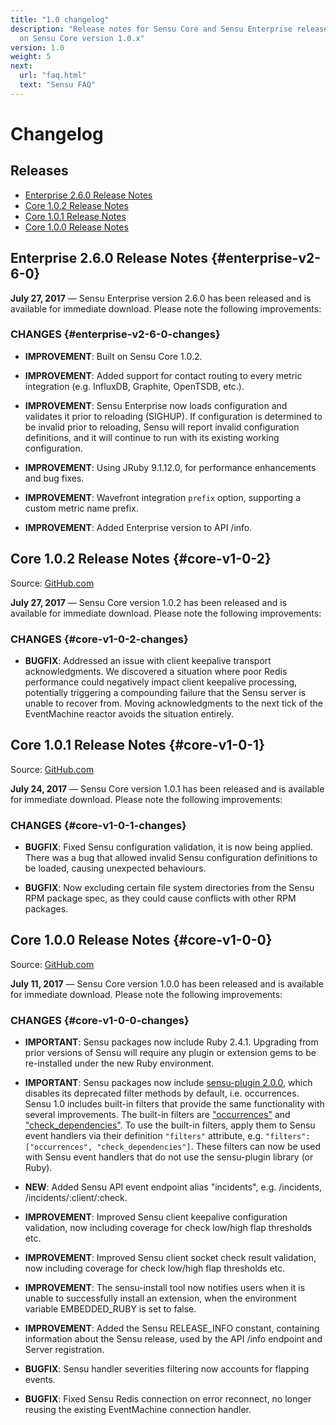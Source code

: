 ```yaml
---
title: "1.0 changelog"
description: "Release notes for Sensu Core and Sensu Enterprise releases based
  on Sensu Core version 1.0.x"
version: 1.0
weight: 5
next:
  url: "faq.html"
  text: "Sensu FAQ"
---
```


# Changelog

## Releases

- [Enterprise 2.6.0 Release Notes](#enterprise-v2-6-0)
- [Core 1.0.2 Release Notes](#core-v1-0-2)
- [Core 1.0.1 Release Notes](#core-v1-0-1)
- [Core 1.0.0 Release Notes](#core-v1-0-0)

## Enterprise 2.6.0 Release Notes {#enterprise-v2-6-0}

**July 27, 2017** &mdash; Sensu Enterprise version 2.6.0 has been
	released and is available for immediate download. Please note the
	following improvements:

### CHANGES {#enterprise-v2-6-0-changes}

- **IMPROVEMENT**: Built on Sensu Core 1.0.2.

- **IMPROVEMENT**: Added support for contact routing to every metric
	integration (e.g. InfluxDB, Graphite, OpenTSDB, etc.).

- **IMPROVEMENT**: Sensu Enterprise now loads configuration and validates
	it prior to reloading (SIGHUP). If configuration is determined to
	be invalid prior to reloading, Sensu will report invalid
	configuration definitions, and it will continue to run with its
	existing working configuration.

- **IMPROVEMENT**: Using JRuby 9.1.12.0, for performance enhancements and
	bug fixes.

- **IMPROVEMENT**: Wavefront integration `prefix` option, supporting a
	custom metric name prefix.

- **IMPROVEMENT**: Added Enterprise version to API /info.

## Core 1.0.2 Release Notes {#core-v1-0-2}

Source: [GitHub.com][7]

**July 27, 2017** &mdash; Sensu Core version 1.0.2 has been released
	and is available for immediate download. Please note the following
	improvements:

### CHANGES {#core-v1-0-2-changes}

- **BUGFIX**: Addressed an issue with client keepalive transport
	acknowledgments. We discovered a situation where poor Redis
	performance could negatively impact client keepalive processing,
	potentially triggering a compounding failure that the Sensu server
	is unable to recover from. Moving acknowledgments to the next tick
	of the EventMachine reactor avoids the situation entirely.

## Core 1.0.1 Release Notes {#core-v1-0-1}

Source: [GitHub.com][6]

**July 24, 2017** &mdash; Sensu Core version 1.0.1 has been released
	and is available for immediate download. Please note the following
	improvements:

### CHANGES {#core-v1-0-1-changes}

- **BUGFIX**: Fixed Sensu configuration validation, it is now being
	applied. There was a bug that allowed invalid Sensu configuration
	definitions to be loaded, causing unexpected behaviours.

- **BUGFIX**: Now excluding certain file system directories from the Sensu
	RPM package spec, as they could cause conflicts with other RPM
	packages.

## Core 1.0.0 Release Notes {#core-v1-0-0}

Source: [GitHub.com][2]

**July 11, 2017** &mdash; Sensu Core version 1.0.0 has been released
	and is available for immediate download. Please note the following
	improvements:

### CHANGES {#core-v1-0-0-changes}

- **IMPORTANT**: Sensu packages now include Ruby 2.4.1. Upgrading from
	prior versions of Sensu will require any plugin or extension gems
	to be re-installed under the new Ruby environment.

- **IMPORTANT**: Sensu packages now include [sensu-plugin 2.0.0][3], which
	disables its deprecated filter methods by default, i.e.
	occurrences. Sensu 1.0 includes built-in filters that provide the
	same functionality with several improvements. The built-in filters
	are ["occurrences"][4] and ["check_dependencies"][5]. To use the
	built-in filters, apply them to Sensu event handlers via their
	definition `"filters"` attribute, e.g. `"filters": ["occurrences",
	"check_dependencies"]`. These filters can now be used with Sensu
	event handlers that do not use the sensu-plugin library (or Ruby).

- **NEW**: Added Sensu API event endpoint alias "incidents", e.g.
	/incidents, /incidents/:client/:check.

- **IMPROVEMENT**: Improved Sensu client keepalive configuration
	validation, now including coverage for check low/high flap
	thresholds etc.

- **IMPROVEMENT**: Improved Sensu client socket check result validation,
	now including coverage for check low/high flap thresholds etc.

- **IMPROVEMENT**: The sensu-install tool now notifies users when it is
	unable to successfully install an extension, when the environment
	variable EMBEDDED_RUBY is set to false.

- **IMPROVEMENT**: Added the Sensu RELEASE_INFO constant, containing
	information about the Sensu release, used by the API /info
	endpoint and Server registration.

- **BUGFIX**: Sensu handler severities filtering now accounts for flapping
	events.

- **BUGFIX**: Fixed Sensu Redis connection on error reconnect, no longer
	reusing the existing EventMachine connection handler.

[1]: https://github.com/sensu/sensu/blob/master/CHANGELOG.md
[2]: https://github.com/sensu/sensu/blob/master/CHANGELOG.md#100---2017-07-11
[3]: https://github.com/sensu-plugins/sensu-plugin/blob/master/CHANGELOG.md#v200---2017-03-29
[4]: https://github.com/sensu-extensions/sensu-extensions-occurrences
[5]: https://github.com/sensu-extensions/sensu-extensions-check-dependencies
[6]: https://github.com/sensu/sensu/blob/master/CHANGELOG.md#101---2017-07-24
[7]: https://github.com/sensu/sensu/blob/master/CHANGELOG.md#102---2017-07-27
